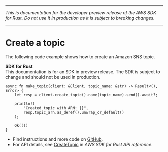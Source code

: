 --------

 *This is documentation for the developer preview release of the AWS SDK for Rust\. Do not use it in production as it is subject to breaking changes\.* 

--------

# Create a topic<a name="sns_CreateTopic_rust_topic"></a>

The following code example shows how to create an Amazon SNS topic\.

**SDK for Rust**  
This documentation is for an SDK in preview release\. The SDK is subject to change and should not be used in production\.
  

```
async fn make_topic(client: &Client, topic_name: &str) -> Result<(), Error> {
    let resp = client.create_topic().name(topic_name).send().await?;

    println!(
        "Created topic with ARN: {}",
        resp.topic_arn.as_deref().unwrap_or_default()
    );

    Ok(())
}
```
+  Find instructions and more code on [GitHub](https://github.com/awsdocs/aws-doc-sdk-examples/tree/main/rust_dev_preview/sns#code-examples)\. 
+  For API details, see [CreateTopic](https://awslabs.github.io/aws-sdk-rust/) in *AWS SDK for Rust API reference*\. 